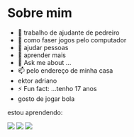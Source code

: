 # Sobre mim

- 🔭 trabalho de ajudante de pedreiro
- 🌱 como  faser jogos pelo computador
- 👯 ajudar  pessoas
- 🤔 aprender mais
- 💬 Ask me about ...
- 📫 pelo endereço de minha casa
- ektor adriano
- ⚡ Fun fact: ...tenho 17 anos 
-  gosto de jogar bola
    
estou aprendendo:

<img src="https://img.shields.io/badge/GitHub-100000?style=for-the-badge&logo=github&logoColor=whit">

<img src="https://img.shields.io/badge/Instagram-E4405F?style=for-the-badge&logo=instagram&logoColor=white">

<img src="https://img.shields.io/badge/JavaScript-F7DF1E?style=for-the-badge&logo=javascript&logoColor=black">
